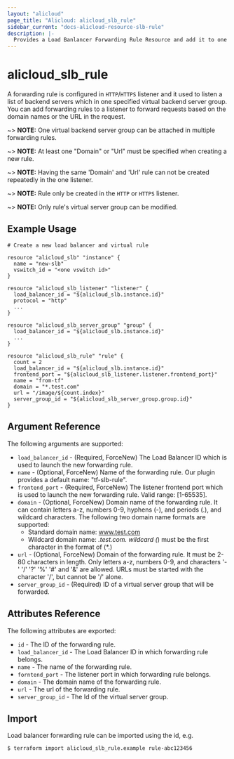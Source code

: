 ```yaml
---
layout: "alicloud"
page_title: "Alicloud: alicloud_slb_rule"
sidebar_current: "docs-alicloud-resource-slb-rule"
description: |-
  Provides a Load Banlancer Forwarding Rule Resource and add it to one Listener.
---
```


# alicloud\_slb\_rule

A forwarding rule is configured in `HTTP`/`HTTPS` listener and it used to listen a list of backend servers which in one specified virtual backend server group.
You can add forwarding rules to a listener to forward requests based on the domain names or the URL in the request.

~> **NOTE:** One virtual backend server group can be attached in multiple forwarding rules.

~> **NOTE:** At least one "Domain" or "Url" must be specified when creating a new rule.

~> **NOTE:** Having the same 'Domain' and 'Url' rule can not be created repeatedly in the one listener.

~> **NOTE:** Rule only be created in the `HTTP` or `HTTPS` listener.

~> **NOTE:** Only rule's virtual server group can be modified.

## Example Usage

```
# Create a new load balancer and virtual rule

resource "alicloud_slb" "instance" {
  name = "new-slb"
  vswitch_id = "<one vswitch id>"
}

resource "alicloud_slb_listener" "listener" {
  load_balancer_id = "${alicloud_slb.instance.id}"
  protocol = "http"
  ...
}

resource "alicloud_slb_server_group" "group" {
  load_balancer_id = "${alicloud_slb.instance.id}"
  ...
}

resource "alicloud_slb_rule" "rule" {
  count = 2
  load_balancer_id = "${alicloud_slb.instance.id}"
  frontend_port = "${alicloud_slb_listener.listener.frontend_port}"
  name = "from-tf"
  domain = "*.test.com"
  url = "/image/${count.index}"
  server_group_id = "${alicloud_slb_server_group.group.id}"
}

```

## Argument Reference

The following arguments are supported:

* `load_balancer_id` - (Required, ForceNew) The Load Balancer ID which is used to launch the new forwarding rule.
* `name` - (Optional, ForceNew) Name of the forwarding rule. Our plugin provides a default name: "tf-slb-rule".
* `frontend_port` - (Required, ForceNew) The listener frontend port which is used to launch the new forwarding rule. Valid range: [1-65535].
* `domain` - (Optional, ForceNew) Domain name of the forwarding rule. It can contain letters a-z, numbers 0-9, hyphens (-), and periods (.),
and wildcard characters. The following two domain name formats are supported:
   - Standard domain name: www.test.com
   - Wildcard domain name: *.test.com. wildcard (*) must be the first character in the format of (*.)
* `url` - (Optional, ForceNew) Domain of the forwarding rule. It must be 2-80 characters in length. Only letters a-z, numbers 0-9,
and characters '-' '/' '?' '%' '#' and '&' are allowed. URLs must be started with the character '/', but cannot be '/' alone.
* `server_group_id` - (Required) ID of a virtual server group that will be forwarded.


## Attributes Reference

The following attributes are exported:

* `id` - The ID of the forwarding rule.
* `load_balancer_id` - The Load Balancer ID in which forwarding rule belongs.
* `name` - The name of the forwarding rule.
* `forntend_port` - The listener port in which forwarding rule belongs.
* `domain` - The domain name of the forwarding rule.
* `url` - The url of the forwarding rule.
* `server_group_id` - The Id of the virtual server group.

## Import

Load balancer forwarding rule can be imported using the id, e.g.

```
$ terraform import alicloud_slb_rule.example rule-abc123456
```
